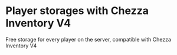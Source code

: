 # Player storages with Chezza Inventory V4
Free storage for every player on the server, compatible with Chezza Inventory V4
